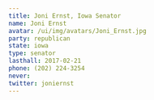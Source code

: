 ```yaml
---
title: Joni Ernst, Iowa Senator
name: Joni Ernst
avatar: /ui/img/avatars/Joni_Ernst.jpg
party: republican
state: iowa
type: senator
lasthall: 2017-02-21
phone: (202) 224-3254
never: 
twitter: joniernst
---
```

